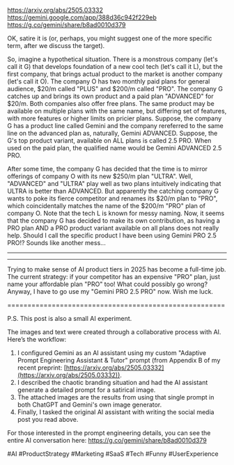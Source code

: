 https://arxiv.org/abs/2505.03332
https://gemini.google.com/app/388d36c942f229eb
https://g.co/gemini/share/b8ad0010d379

OK, satire it is (or, perhaps, you might suggest one of the more specific term, after we discuss the target).

So, imagine a hypothetical situation. There is a monstrous company (let's call it G) that develops foundation of a new cool tech (let's call it L), but the first company, that brings actual product to the market is another company (let's call it O). The company O has two monthly paid plans for general audience, $20/m called "PLUS" and $200/m called "PRO". The company G catches up and brings its own product and a paid plan "ADVANCED" for $20/m. Both companies also offer free plans. The same product may be available on multiple plans with the same name, but differing set of features, with more features or higher limits on pricier plans. Suppose, the company G has a product line called Gemini and the company rereferred to the same line on the advanced plan as, naturally, Gemini ADVANCED. Suppose, the G's top product variant, available on ALL plans is called 2.5 PRO. When used on the paid plan, the qualified name would be Gemini ADVANCED 2.5 PRO.

After some time, the company G has decided that the time is to mirror offerings of company O with its new $250/m plan "ULTRA". Well, "ADVANCED" and "ULTRA" play well as two plans intuitively indicating that ULTRA is better than ADVANCED. But apparently the catching company G wants to poke its fierce competitor and renames its $20/m plan to "PRO", which coincidentally matches the name of the $200/m "PRO" plan of company O. Note that the tech L is known for messy naming. Now, it seems that the company G has decided to make its own contribution, as having a PRO plan AND a PRO product variant available on all plans does not really help. Should I call the specific product I have been using Gemini PRO 2.5 PRO!? Sounds like another mess...

---

---

Trying to make sense of AI product tiers in 2025 has become a full-time job.
The current strategy: if your competitor has an expensive "PRO" plan, just name your affordable plan "PRO" too! What could possibly go wrong?
Anyway, I have to go use my "Gemini PRO 2.5 PRO" now. Wish me luck.

======================================================

P.S. This post is also a small AI experiment.

The images and text were created through a collaborative process with AI. Here’s the workflow:

1. I configured Gemini as an AI assistant using my custom "Adaptive Prompt Engineering Assistant & Tutor" prompt (from Appendix B of my recent preprint: [https://arxiv.org/abs/2505.03332](https://arxiv.org/abs/2505.03332)).
2. I described the chaotic branding situation and had the AI assistant generate a detailed prompt for a satirical image.
3. The attached images are the results from using that single prompt in both ChatGPT and Gemini's own image generator.
4. Finally, I tasked the original AI assistant with writing the social media post you read above.

For those interested in the prompt engineering details, you can see the entire AI conversation here: https://g.co/gemini/share/b8ad0010d379

#AI #ProductStrategy #Marketing #SaaS #Tech #Funny #UserExperience
